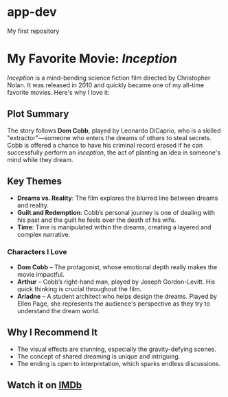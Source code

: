 # app-dev
My first repository
# My Favorite Movie: *Inception*

*Inception* is a mind-bending science fiction film directed by Christopher Nolan. It was released in 2010 and quickly became one of my all-time favorite movies. Here's why I love it:

## Plot Summary

The story follows **Dom Cobb**, played by Leonardo DiCaprio, who is a skilled "extractor"—someone who enters the dreams of others to steal secrets. Cobb is offered a chance to have his criminal record erased if he can successfully perform an *inception*, the act of planting an idea in someone's mind while they dream.

## Key Themes

- **Dreams vs. Reality**: The film explores the blurred line between dreams and reality.
- **Guilt and Redemption**: Cobb’s personal journey is one of dealing with his past and the guilt he feels over the death of his wife.
- **Time**: Time is manipulated within the dreams, creating a layered and complex narrative.

### Characters I Love

- **Dom Cobb** – The protagonist, whose emotional depth really makes the movie impactful.
- **Arthur** – Cobb’s right-hand man, played by Joseph Gordon-Levitt. His quick thinking is crucial throughout the film.
- **Ariadne** – A student architect who helps design the dreams. Played by Ellen Page, she represents the audience's perspective as they try to understand the dream world.

## Why I Recommend It

- The visual effects are stunning, especially the gravity-defying scenes.
- The concept of shared dreaming is unique and intriguing.
- The ending is open to interpretation, which sparks endless discussions.

## Watch it on [IMDb](https://www.imdb.com/title/tt1375666/)

